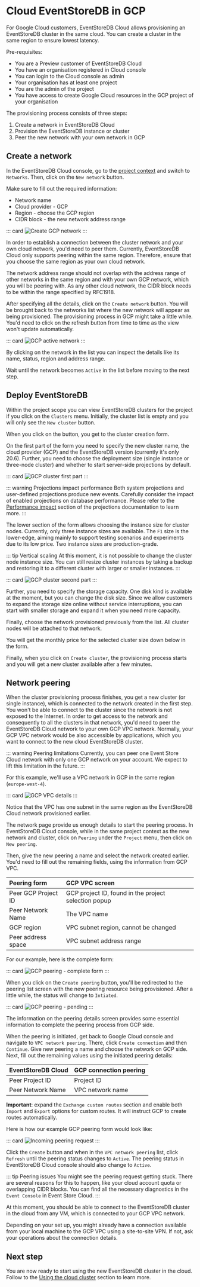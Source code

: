 # Cloud EventStoreDB in GCP

For Google Cloud customers, EventStoreDB Cloud allows provisioning an EventStoreDB cluster in the same cloud. You can create a cluster in the same region to ensure lowest latency.

Pre-requisites:
- You are a Preview customer of EventStoreDB Cloud
- You have an organisation registered in Cloud console
- You can login to the Cloud console as admin
- Your organisation has at least one project
- You are the admin of the project
- You have access to create Google Cloud resources in the GCP project of your organisation

The provisioning process consists of three steps:
1. Create a network in EventStoreDB Cloud
2. Provision the EventStoreDB instance or cluster
3. Peer the new network with your own network in GCP

## Create a network

In the EventStoreDB Cloud console, go to the [project context](../../quick-start.md#projects) and switch to `Networks`. Then, click on the `New network` button.
 
 Make sure to fill out the required information:
 - Network name
 - Cloud provider - GCP
 - Region - choose the GCP region
 - CIDR block - the new network address range
 
::: card 
![Create GCP network](./images/gcp-create-network.png)
:::
 
 In order to establish a connection between the cluster network and your own cloud network, you'd need to peer them. Currently, EventStoreDB Cloud only supports peering within the same region. Therefore, ensure that you choose the same region as your own cloud network.
 
 The network address range should not overlap with the address range of other networks in the same region and with your own GCP network, which you will be peering with. As any other cloud network, the CIDR block needs to be within the range specified by RFC1918.
 
After specifying all the details, click on the `Create network` button. You will be brought back to the networks list where the new network will appear as being provisioned. The provisioning process in GCP might take a little while. You'd need to click on the refresh button from time to time as the view won't update automatically.

::: card 
![GCP active network](./images/gcp-network-active.png)
:::

By clicking on the network in the list you can inspect the details like its name, status, region and address range.

Wait until the network becomes `Active` in the list before moving to the next step.

## Deploy EventStoreDB

Within the project scope you can view EventStoreDB clusters for the project if you click on the `Clusters` menu. Initially, the cluster list is empty and you will only see the `New cluster` button.

When you click on the button, you get to the cluster creation form.

On the first part of the form you need to specify the new cluster name, the cloud provider (GCP) and the EventStoreDB version (currently it's only 20.6). Further, you need to choose the deployment size (single instance or three-node cluster) and whether to start server-side projections by default.

::: card 
![GCP cluster first part](./images/gcp-new-cluster-1.png)
:::

::: warning Projections impact performance
Both system projections and user-defined projections produce new events. Carefully consider the impact of enabled projections on database performance. Please refer to the [Performance impact](../../../server/v5/server/projections/README.md#performance-impact) section of the projections documentation to learn more.
:::

The lower section of the form allows choosing the instance size for cluster nodes. Currently, only three instance sizes are available. The `F1` size is the lower-edge, aiming mainly to support testing scenarios and experiments due to its low price. Two instance sizes are production-grade.

::: tip Vertical scaling
At this moment, it is not possible to change the cluster node instance size. You can still resize cluster instances by taking a backup and restoring it to a different cluster with larger or smaller instances.
:::

::: card 
![GCP cluster second part](./images/gcp-new-cluster-2.png)
:::

Further, you need to specify the storage capacity. One disk kind is available at the moment, but you can change the disk size. Since we allow customers to expand the storage size online without service interruptions, you can start with smaller storage and expand it when you need more capacity.

Finally, choose the network provisioned previously from the list. All cluster nodes will be attached to that network.

You will get the monthly price for the selected cluster size down below in the form.

Finally, when you click on `Create cluster`, the provisioning process starts and you will get a new cluster available after a few minutes.

## Network peering

When the cluster provisioning process finishes, you get a new cluster (or single instance), which is connected to the network created in the first step. You won't be able to connect to the cluster since the network is not exposed to the Internet. In order to get access to the network and consequently to all the clusters in that network, you'd need to peer the EventStoreDB Cloud network to your own GCP VPC network. Normally, your GCP VPC network would be also accessible by applications, which you want to connect to the new cloud EventStoreDB cluster.

::: warning Peering limitations
Currently, you can peer one Event Store Cloud network with only one GCP network on your account. We expect to lift this limitation in the future.
:::

For this example, we'll use a VPC network in GCP in the same region (`europe-west-4`).

::: card 
![GCP VPC details](./images/gpc-vpc-details.png)
:::

Notice that the VPC has one subnet in the same region as the EventStoreDB Cloud network provisioned earlier.

The network page provide us enough details to start the peering process. In EventStoreDB Cloud console, while in the same project context as the new network and cluster, click on `Peering` under the `Project` menu, then click on `New peering`.

Then, give the new peering a name and select the network created earlier. You'd need to fill out the remaining fields, using the information from GCP VPC.

| Peering form | GCP VPC screen |
| :----------- | :------------- |
| Peer GCP Project ID | GCP project ID, found in the project selection popup |
| Peer Network Name | The VPC name |
| GCP region | VPC subnet region, cannot be changed |
| Peer address space | VPC subnet address range |

For our example, here is the complete form:

::: card 
![GCP peering - complete form](./images/gcp-peering-1.png)
:::

When you click on the `Create peering` button, you'll be redirected to the peering list screen with the new peering resource being provisioned. After a little while, the status will change to `Intiated`.

::: card 
![GCP peering - pending](./images/gcp-peering-2.png)
:::

The information on the peering details screen provides some essential information to complete the peering process from GCP side.

When the peering is initiated, get back to Google Cloud console and navigate to `VPC network peering`. There, click `Create connection` and then `Continue`. Give new peering a name and choose the network on GCP side. Next, fill out the remaining values using the initiated peering details:

| EventStoreDB Cloud | GCP connection peering |
| :---------------- | :--------------------- |
| Peer Project ID | Project ID |
| Peer Network Name | VPC network name |

**Important**: expand the `Exchange custom routes` section and enable both `Import` and `Export` options for custom routes. It will instruct GCP to create routes automatically.

Here is how our example GCP peering form would look like:

::: card 
![Incoming peering request](./images/gcp-peering-3.png)
:::

Click the `Create` button and when in the `VPC network peering` list, click `Refresh` until the peering status changes to `Active`. The peering status in EventStoreDB Cloud console should also change to `Active`.

::: tip Peering issues
You might see the peering request getting stuck. There are several reasons for this to happen, like your cloud account quota or overlapping CIDR blocks. You can find all the necessary diagnostics in the `Event Console` in Event Store Cloud. 
:::

At this moment, you should be able to connect to the EventStoreDB cluster in the cloud from any VM, which is connected to your GCP VPC network.

Depending on your set up, you might already have a connection available from your local machine to the GCP VPC using a site-to-site VPN. If not, ask your operations about the connection details.

## Next step

You are now ready to start using the new EventStoreDB cluster in the cloud. Follow to the [Using the cloud cluster](../../use) section to learn more.


 
